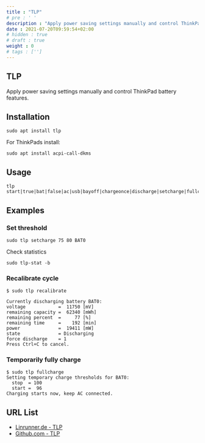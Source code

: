 ```yaml
---
title : "TLP"
# pre : ' '
description : "Apply power saving settings manually and control ThinkPad battery features."
date : 2021-07-20T09:59:54+02:00
# hidden : true
# draft : true
weight : 0
# tags : ['']
---
```


## TLP

Apply power saving settings manually and control ThinkPad battery features.

## Installation

```plain
sudo apt install tlp
```

For ThinkPads install:

```plain
sudo apt install acpi-call-dkms
```

## Usage

```plain
tlp start|true|bat|false|ac|usb|bayoff|chargeonce|discharge|setcharge|fullcharge|recalibrate|diskid
```

## Examples

### Set threshold

```plain
sudo tlp setcharge 75 80 BAT0
```

Check statistics

```plain
sudo tlp-stat -b
```

### Recalibrate cycle

```plain
$ sudo tlp recalibrate

Currently discharging battery BAT0:
voltage            =  11750 [mV]
remaining capacity =  62340 [mWh]
remaining percent  =     77 [%]
remaining time     =    192 [min]
power              =  19411 [mW]
state              = Discharging
force discharge    = 1
Press Ctrl+C to cancel.
```

### Temporarily fully charge

```plain
$ sudo tlp fullcharge
Setting temporary charge thresholds for BAT0:
  stop  = 100
  start =  96
Charging starts now, keep AC connected.
```

## URL List

* [Linrunner.de - TLP](https://linrunner.de/tlp/)
* [Github.com - TLP](https://github.com/linrunner/TLP)
